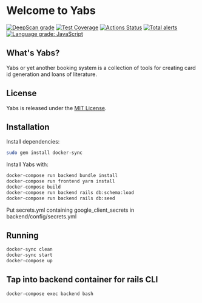 # Welcome to Yabs

[![DeepScan grade](https://deepscan.io/api/teams/12020/projects/14980/branches/290973/badge/grade.svg)](https://deepscan.io/dashboard#view=project&tid=12020&pid=14980&bid=290973)
[![Test Coverage](https://api.codeclimate.com/v1/badges/d8dce4a40b65883e996b/test_coverage)](https://codeclimate.com/github/itggot-TE4/Yabs/test_coverage)
[![Actions Status](https://github.com/itggot-TE4/Yabs/workflows/Integration/badge.svg)](https://github.com/itggot-TE4/Yabs/actions)
[![Total alerts](https://img.shields.io/lgtm/alerts/g/itggot-TE4/Yabs.svg?logo=lgtm&logoWidth=18)](https://lgtm.com/projects/g/itggot-TE4/Yabs/alerts/)
[![Language grade: JavaScript](https://img.shields.io/lgtm/grade/javascript/g/itggot-TE4/Yabs.svg?logo=lgtm&logoWidth=18)](https://lgtm.com/projects/g/itggot-TE4/Yabs/context:javascript)

## What's Yabs?
Yabs or yet another booking system is a collection of tools for creating card id generation and loans of literature.

## License

Yabs is released under the [MIT License](https://opensource.org/licenses/MIT).

## Installation
Install dependencies:
```bash
sudo gem install docker-sync
```
Install Yabs with:
```bash
docker-compose run backend bundle install
docker-compose run frontend yarn install
docker-compose build
docker-compose run backend rails db:schema:load
docker-compose run backend rails db:seed
```

Put secrets.yml containing google_client_secrets in backend/config/secrets.yml

## Running
```bash
docker-sync clean
docker-sync start
docker-compose up
```

## Tap into backend container for rails CLI
```bash
docker-compose exec backend bash
```
